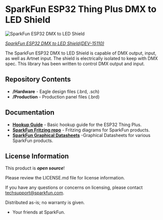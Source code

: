 SparkFun ESP32 Thing Plus DMX to LED Shield
========================================

![SparkFun ESP32 DMX to LED Shield](https://cdn.sparkfun.com/r/500-500/assets/parts/1/3/4/7/7/15110-SparkFun_ESP32_Thing_Plus_DMX_to_LED_Shield-01.jpg)

[*SparkFun ESP32 DMX to LED Shield(DEV-15110)*](https://www.sparkfun.com/products/15110)

The SparkFun ESP32 DMX to LED Shield is capable of DMX output, input, as well as Artnet input. The shield is electrically isolated to keep with DMX spec. This library has been written to control DMX output and input.

Repository Contents
-------------------

* **/Hardware** - Eagle design files (.brd, .sch)
* **/Production** - Production panel files (.brd)

Documentation
--------------
* **[Hookup Guide](https://learn.sparkfun.com/tutorials/sparkfun-esp32-dmx-to-led-shield)** - Basic hookup guide for the ESP32 Thing Plus.
* **[SparkFun Fritzing repo](https://github.com/sparkfun/Fritzing_Parts)** - Fritzing diagrams for SparkFun products.
* **[SparkFun Graphical Datasheets](https://github.com/sparkfun/Graphical_Datasheets)** -Graphical Datasheets for various SparkFun products.

License Information
-------------------

This product is _**open source**_! 

Please review the LICENSE.md file for license information. 

If you have any questions or concerns on licensing, please contact techsupport@sparkfun.com.

Distributed as-is; no warranty is given.

- Your friends at SparkFun.
